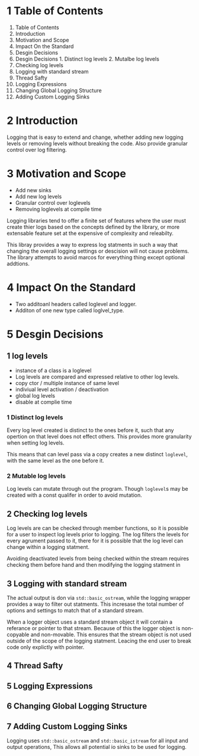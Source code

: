 1 Table of Contents
==========================================================================
1. Table of Contents
2. Introduction
3. Motivation and Scope
4. Impact On the Standard
5. Desgin Decisions
  1. Desgin Decisions
    1. Distinct log levels
    2. Mutalbe log levels
  2. Checking log levels
  3. Logging with standard stream
  4. Thread Safty
  5. Logging Expressions
  6. Changing Global Logging Structure
  7. Adding Custom Logging Sinks

2 Introduction
==========================================================================
Logging that is easy to extend and change, whether adding new logging
levels or removing levels without breaking the code. Also provide granular
control over log filtering.

3 Motivation and Scope
==========================================================================
* Add new sinks
* Add new log levels
* Granular control over loglevels
* Removing loglevels at compile time

Logging libraries tend to offer a finite set of features where the user
must create thier logs based on the concepts defined by the library, or
more extensable feature set at the expensive of complexity and releabilty.

This libray provides a way to express log statments in such a way that
changing the overall logging settings or descision will not cause
problems. The library attempts to avoid marcos for everything thing except
optional addtions.

4 Impact On the Standard
==========================================================================
* Two additoanl headers called loglevel and logger.
* Additon of one new type called loglvel_type.

5 Desgin Decisions
==========================================================================
1 log levels
--------------------------------------------------------------------------
* instance of a class is a loglevel
* Log levels are compared and expressed relative to other log levels.
* copy ctor / multiple instance of same level
* indiviual level activation / deactivation
* global log levels
* disable at complie time

### 1 Distinct log levels
Every log level created is distinct to the ones before it, such that any
opertion on that level does not effect others. This provides more
granularity when setting log levels.

This means that can level pass via a copy creates a new distinct
`loglevel`, with the same level as the one before it.

### 2 Mutable log levels
Log levels can mutate through out the program. Though `loglevel`s may
be created with a const qualifer in order to avoid mutation.

2 Checking log levels
--------------------------------------------------------------------------
Log levels are can be checked through member functions, so it is possible
for a user to inspect log levels prior to logging. The log filters the
levels for every agrument passed to it, there for it is possible that the
log level can change within a logging statment.

Avoiding deactivated levels from being checked within the stream requires
checking them before hand and then modifying the logging statment in 

3 Logging with standard stream
--------------------------------------------------------------------------
The actual output is don via `std::basic_ostream`, while the logging
wrapper provides a way to filter out statments. This incresase the total
number of options and settings to match that of a standard stream.

When a logger object uses a standard stream object it will contain a
referance or pointer to that stream. Because of this the logger object
is non-copyable and non-movable. This ensures that the stream object is
not used outside of the scope of the logging statment. Leacing the end
user to break code only explictly with pointer.

4 Thread Safty
--------------------------------------------------------------------------

5 Logging Expressions
--------------------------------------------------------------------------

6 Changing Global Logging Structure
--------------------------------------------------------------------------

7 Adding Custom Logging Sinks
--------------------------------------------------------------------------
Logging uses `std::basic_ostream` and `std::basic_istream` for all input
and output operations, This allows all potential io sinks to be used for
logging.
